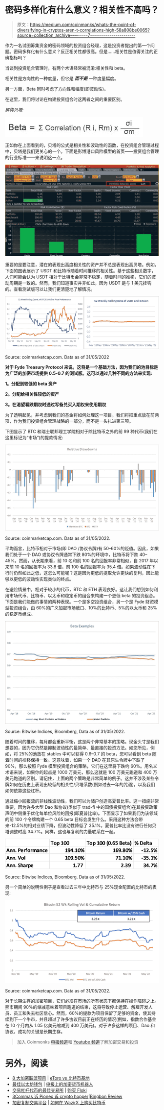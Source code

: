 # 密码多样化有什么意义？相关性不高吗？

> 原文：<https://medium.com/coinmonks/whats-the-point-of-diversifying-in-cryptos-aren-t-correlations-high-58a808be0065?source=collection_archive---------7----------------------->

作为一名试图筹集资金的密码领域的投资组合经理，这是投资者提出的第一个问题。密码多样化有什么意义？反正相关性都很高。但是……相关性是值得关注的正确指标吗？

当谈到投资组合管理时，有两个术语经常被混淆:相关性和 beta。

相关性是方向性的一种度量，但它是 ***而不是*** 一种度量幅度。

另一方面，Beta 同时考虑了方向性和幅度(即波动性)。

在这里，我们将讨论在构建投资组合时这两者之间的重要区别。

*解构贝塔:*

![](img/1897cbe83e360b99ee4a3d4982bfbd9f.png)

正如你在上面看到的，贝塔的公式是相关性和波动性的函数，在投资组合管理过程中，贝塔是我们更关心的一个。下面是彭博港口风险模型的首页——投资组合管理的行业标准——来说明这一点。

![](img/68f24c896c74a70429657f7f3ed64810.png)

重要的是要注意，潜在的表现出高度相关性的资产并不总是表现出高贝塔。例如，下面的图表展示了 USDT 和比特币随着时间推移的相关性。基于这些相关数字，人们可能会认为 USDT 相对于比特币会非常不稳定，随着时间的推移，它们的波动周期是一致的。然而，我们知道事实并非如此，因为 USDT 是与 1 美元挂钩的。查看测试版可以让我们更清楚地了解情况。

![](img/28b33bd3a47411b2b94c93ffcada3623.png)

Source: coinmarketcap.com. Data as of 31/05/2022

**对于 Fyde Treasury Protocol 来说，这将是一个基础方法，因为我们的池目标是为广泛的加密市场提供 0.5-0.7 的测试版。这可以通过几种不同的方法来实现:**

**1。分配到较低的 beta 资产**

**2。分配给相关性较低的资产**

**3。在渴望看跌期权时通过写备兑买入期权来使用期权**

为了透明起见，并考虑到我们的基金将如何处理这一项目，我们将把重点放在前两项，作为我们投资组合管理战略的一部分，而不是一头扎进第三项。

下图显示了 BTC 和瑞士联邦理工学院相对于除比特币之外的前 99 种代币(我们在这里标记为“市场”)的提款情况:

![](img/4443859deb5921030b51b77afdc63fda.png)

Source: coinmarketcap.com. Data as of 31/05/2022.

平均而言，比特币相对于市场(即 DAO /协议令牌)有 50–60%的贬值。因此，如果我们处于一个 DAO 或协议令牌通常下跌 80%的环境中，比特币将下跌 40–45%。然而，从长期来看，前 10 名和前 100 名的回报率非常相似，自 2017 年以来前 10 名的回报率为 33.8 倍，前 100 名的回报率为 35.4 倍。如果波动性在下行时仍然如此之低，这怎么可能呢？这是因为更低的提取允许更快的复利，因此能够以更低的波动性实现类似的终点。

在避险情景中，相对于较小的代币，BTC 和 ETH 表现良好。这让我们想到如何利用市场代币、比特币、以太币和稳定币的组合来构建一个更低 beta 的投资组合。下面是我们能做的事情的两种表现。一个是多空投资组合，另一个是 Fyde 财资模型投资组合，由 60%的广义加密市场敞口、10%的比特币、5%的以太币和 25%的稳定币组成。

![](img/9316088f77cdb863695ddd5a7f4b9302.png)

Source: Bitwise Indices, Bloomberg, Data as of 31/05/2022.

随着时间的推移，每月都会重新平衡，这是两个非常基本的策略。现金头寸是我们想要的，因为它仍然是抑制波动性的最简单、最直接的投资方法。如您所见，例如，将 25%的池放在 stables 中可以获得 0.6–0.7 的 beta，您可以看到 beta 随着时间的推移保持一致。这意味着，如果一个 DAO 在其原生令牌中下跌了 90%，那么按照 Fyde 模型投资组合的策略，它们在这里将下跌约 60%。用名义术语来说，如果你的起点是 1000 万美元，那么这就是 100 万美元跑道和 400 万美元跑道的区别。请记住，上面的两个策略是非常简单的例子。这并不涉及某些令牌如何在历史上表现出较低的相关性/贝塔系数(例如过去一年的咒语)，以及我们如何依靠这些杠杆。

通过缩小回报流的非线性波动性，我们可以为储户创造高夏普比率。这一措施非常重要，因为许多大型 Dao 和协议(类似于 trad-fi 中的国债投资组合)在其投资政策声明中侧重于优化每单位风险的回报(即夏普比率)。下面显示了如果我们为该领域的前 100 个令牌构建一个 0.65 beta 目标会发生什么。采用这种方法会带来-12.5%的相对业绩下降，但波动性降低了 35.1%，夏普比率比没有进行任何贝塔调整时高 34.7%。同样，这也与复利的力量联系在一起。

![](img/25221243ee3d92bd5d671a6361fcde6b.png)

Source: Bitwise Indices, Bloomberg. Data as of 31/05/2022.

另一个简单的说明性例子是查看过去三年中比特币与 25%现金配置的比特币的表现:

![](img/eb8a7008d769a83cf75e071b8223b8d2.png)

Source: coinmarketcap.com. Data as of 31/05/2022.

对于长期生存的加密项目，它们必须在市场的所有状态下都保持在操作障碍之上。熊市期间 90%的缩减意味着项目跑道的结束，这将导致停止运营、解雇开发人员、员工和失去社区信心。然而，60%的提款为项目保留了足够的资金，使其持续到下一个牛市，并且超过了许多协议目前正在经历的情况(例如，指数合作基金在 10 个月内从 1.05 亿美元缩减到 400 万美元)。对于许多这样的项目、Dao 和协议，成功的关键是长期生存。

> 加入 Coinmonks [电报频道](https://t.me/coincodecap)和 [Youtube 频道](https://www.youtube.com/c/coinmonks/videos)了解加密交易和投资

# 另外，阅读

*   [8 大加密联盟项目](https://coincodecap.com/crypto-affiliate-programs) | [eToro vs 比特币基地](https://coincodecap.com/etoro-vs-coinbase)
*   [最佳以太坊钱包](https://coincodecap.com/best-ethereum-wallets) | [电报上的加密货币机器人](https://coincodecap.com/telegram-crypto-bots)
*   [交易杠杆代币的最佳交易所](https://coincodecap.com/leveraged-token-exchanges) | [购买 Floki](https://coincodecap.com/buy-floki-inu-token)
*   [3Commas 诉 Pionex 诉 crypto hopper](https://coincodecap.com/3commas-vs-pionex-vs-cryptohopper)|[Bingbon Review](https://coincodecap.com/bingbon-review)
*   [加密复制交易平台](/coinmonks/top-10-crypto-copy-trading-platforms-for-beginners-d0c37c7d698c) | [如何在 WazirX 上购买比特币](/coinmonks/buy-bitcoin-on-wazirx-2d12b7989af1)